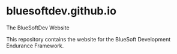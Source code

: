 bluesoftdev.github.io
=====================

The BlueSoftDev Website

This repository contains the website for the BlueSoft Development Endurance Framework.
